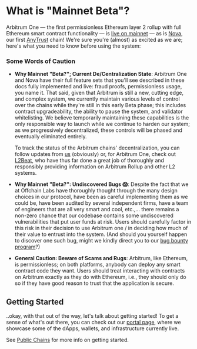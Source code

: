 # What is "Mainnet Beta"?

Arbitrum One — the first permissionless Ethereum layer 2 rollup with full Ethereum smart contract functionality — is [live on mainnet](https://offchain.medium.com/mainnet-for-everyone-27ce0f67c85e) — as is [Nova](https://medium.com/offchainlabs/its-time-for-a-new-dawn-nova-is-open-to-the-public-a081df1e4ad2), our first [AnyTrust](inside_anytrust) chain! We're sure you're (almost) as excited as we are; here's what you need to know before using the system:

### Some Words of Caution

- **Why Mainnet "Beta?"; Current De/Centralization State**: Arbitrum One and Nova have their full feature sets that you'll see described in these docs fully implemented and live: fraud proofs, permissionless usage, you name it. That said, given that Arbitrum is still a new, cutting edge, and complex system, we currently maintain various levels of control over the chains while they're still in this early Beta phase; this includes contract upgradeability, the ability to pause the system, and validator whitelisting. We believe temporarily maintaining these capabilities is the only responsible way to launch while we continue to harden our system; as we progressively decentralized, these controls will be phased and eventually eliminated entirely.

  To track the status of the Arbitrum chains' decentralization, you can follow updates from [us](https://offchain.medium.com/) (obviously) or, for Arbitrum One, check out [L2Beat](https://l2beat.com/projects/arbitrum/), who have thus far done a great job of thoroughly and responsibly providing information on Arbitrum Rollup and other L2 systems.

- **Why Mainnet "Beta?": Undiscovered Bugs 😱**: Despite the fact that we at Offchain Labs have thoroughly thought through the many design choices in our protocol, have been as careful implementing them as we could be, have been audited by several independent firms, have a team of engineers that are all very smart and cool, etc.,... there remains a non-zero chance that our codebase contains some undiscovered vulnerabilities that put user funds at risk. Users should carefully factor in this risk in their decision to use Arbitrum one / in deciding how much of their value to entrust into the system. (And should you yourself happen to discover one such bug, might we kindly direct you to our [bug bounty program](https://immunefi.com/bounty/arbitrum/)?)

- **General Caution: Beware of Scams and Rugs**: Arbitrum, like Ethereum, is permissionless; on both platforms, anybody can deploy any smart contract code they want. Users should treat interacting with contracts on Arbitrum exactly as they do with Ethereum, i.e., they should only do so if they have good reason to trust that the application is secure.

## Getting Started

..okay, with that out of the way, let's talk about getting started! To get a sense of what's out there, you can check out our [portal page](https://portal.arbitrum.one/), where we showcase some of the dApps, wallets, and infrastructure currently live.

See [Public Chains](public-chains) for more info on getting started.
